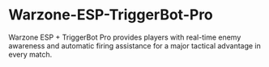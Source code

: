 # Warzone-ESP-TriggerBot-Pro
 Warzone ESP + TriggerBot Pro provides players with real-time enemy awareness and automatic firing assistance for a major tactical advantage in every match.
